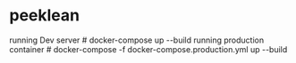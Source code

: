 # peeklean

running Dev server # docker-compose up --build
running production container # docker-compose -f docker-compose.production.yml up --build
